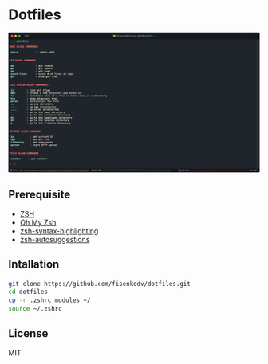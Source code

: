 # Dotfiles

![Dotfiles](https://github.com/fisenkodv/dotfiles/blob/master/assets/main.png)

## Prerequisite

- [ZSH](https://github.com/robbyrussell/oh-my-zsh/wiki/Installing-ZSH)
- [Oh My Zsh](https://github.com/robbyrussell/oh-my-zsh)
- [zsh-syntax-highlighting](https://github.com/zsh-users/zsh-syntax-highlighting/blob/master/INSTALL.md)
- [zsh-autosuggestions](https://github.com/zsh-users/zsh-autosuggestions/blob/master/INSTALL.md)

## Intallation

```bash
git clone https://github.com/fisenkodv/dotfiles.git
cd dotfiles
cp -r .zshrc modules ~/
source ~/.zshrc
```

## License

MIT
